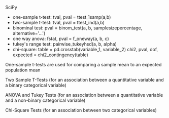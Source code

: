 SciPy

- one-sample t-test: tval, pval = ttest_1samp(a,b)  
- two-sample t-test: tval, pval = ttest_ind(a,b)
- binominal test: pval = binom_test(a, b, samplesizepercentage, alternative='...')
- one way anova: fstat, pval = f_oneway(a, b, c)
- tukey's range test: pairwise_tukeyhsd(a, b, alpha)
- chi-square: 
table = pd.crosstab(variable_1, variable_2)
chi2, pval, dof, expected = chi2_contingency(table)

One-sample t-tests are used for comparing a sample mean to an expected population mean

Two Sample T-Tests (for an association between a quantitative variable and a binary categorical variable)

ANOVA and Tukey Tests (for an association between a quantitative variable and a non-binary categorical variable)

Chi-Square Tests (for an association between two categorical variables)




